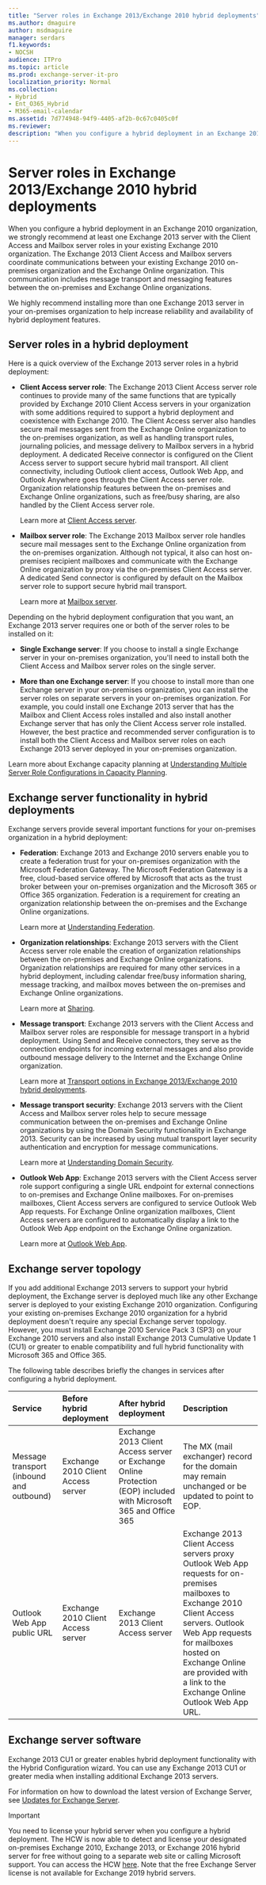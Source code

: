 ```yaml
---
title: "Server roles in Exchange 2013/Exchange 2010 hybrid deployments"
ms.author: dmaguire
author: msdmaguire
manager: serdars
f1.keywords:
- NOCSH
audience: ITPro
ms.topic: article
ms.prod: exchange-server-it-pro
localization_priority: Normal
ms.collection:
- Hybrid
- Ent_O365_Hybrid
- M365-email-calendar
ms.assetid: 7d774948-94f9-4405-af2b-0c67c0405c0f
ms.reviewer:
description: "When you configure a hybrid deployment in an Exchange 2010 organization, we strongly recommend at least one Exchange 2013 server with the Client Access and Mailbox server roles in your existing Exchange 2010 organization. The Exchange 2013 Client Access and Mailbox servers coordinate communications between your existing Exchange 2010 on-premises organization and the Exchange Online organization. This communication includes message transport and messaging features between the on-premises and Exchange Online organizations."
---
```


# Server roles in Exchange 2013/Exchange 2010 hybrid deployments

When you configure a hybrid deployment in an Exchange 2010 organization, we strongly recommend at least one Exchange 2013 server with the Client Access and Mailbox server roles in your existing Exchange 2010 organization. The Exchange 2013 Client Access and Mailbox servers coordinate communications between your existing Exchange 2010 on-premises organization and the Exchange Online organization. This communication includes message transport and messaging features between the on-premises and Exchange Online organizations.

We highly recommend installing more than one Exchange 2013 server in your on-premises organization to help increase reliability and availability of hybrid deployment features.

## Server roles in a hybrid deployment

Here is a quick overview of the Exchange 2013 server roles in a hybrid deployment:

- **Client Access server role**: The Exchange 2013 Client Access server role continues to provide many of the same functions that are typically provided by Exchange 2010 Client Access servers in your organization with some additions required to support a hybrid deployment and coexistence with Exchange 2010. The Client Access server also handles secure mail messages sent from the Exchange Online organization to the on-premises organization, as well as handling transport rules, journaling policies, and message delivery to Mailbox servers in a hybrid deployment. A dedicated Receive connector is configured on the Client Access server to support secure hybrid mail transport. All client connectivity, including Outlook client access, Outlook Web App, and Outlook Anywhere goes through the Client Access server role. Organization relationship features between the on-premises and Exchange Online organizations, such as free/busy sharing, are also handled by the Client Access server role.

    Learn more at [Client Access server](https://docs.microsoft.com/exchange/client-access-server-exchange-2013-help).

- **Mailbox server role**: The Exchange 2013 Mailbox server role handles secure mail messages sent to the Exchange Online organization from the on-premises organization. Although not typical, it also can host on-premises recipient mailboxes and communicate with the Exchange Online organization by proxy via the on-premises Client Access server. A dedicated Send connector is configured by default on the Mailbox server role to support secure hybrid mail transport.

    Learn more at [Mailbox server](https://docs.microsoft.com/exchange/mailbox-server-exchange-2013-help).

Depending on the hybrid deployment configuration that you want, an Exchange 2013 server requires one or both of the server roles to be installed on it:

- **Single Exchange server**: If you choose to install a single Exchange server in your on-premises organization, you'll need to install both the Client Access and Mailbox server roles on the single server.

- **More than one Exchange server**: If you choose to install more than one Exchange server in your on-premises organization, you can install the server roles on separate servers in your on-premises organization. For example, you could install one Exchange 2013 server that has the Mailbox and Client Access roles installed and also install another Exchange server that has only the Client Access server role installed. However, the best practice and recommended server configuration is to install both the Client Access and Mailbox server roles on each Exchange 2013 server deployed in your on-premises organization.

Learn more about Exchange capacity planning at [Understanding Multiple Server Role Configurations in Capacity Planning](https://docs.microsoft.com/exchange/exchange-2013-sizing-and-capacity-planning-exchange-2013-help.md).

## Exchange server functionality in hybrid deployments

Exchange servers provide several important functions for your on-premises organization in a hybrid deployment:

- **Federation**: Exchange 2013 and Exchange 2010 servers enable you to create a federation trust for your on-premises organization with the Microsoft Federation Gateway. The Microsoft Federation Gateway is a free, cloud-based service offered by Microsoft that acts as the trust broker between your on-premises organization and the Microsoft 365 or Office 365 organization. Federation is a requirement for creating an organization relationship between the on-premises and the Exchange Online organizations.

    Learn more at [Understanding Federation](https://docs.microsoft.com/exchange/federation-exchange-2013-help).

- **Organization relationships**: Exchange 2013 servers with the Client Access server role enable the creation of organization relationships between the on-premises and Exchange Online organizations. Organization relationships are required for many other services in a hybrid deployment, including calendar free/busy information sharing, message tracking, and mailbox moves between the on-premises and Exchange Online organizations.

    Learn more at [Sharing](https://docs.microsoft.com/exchange/sharing-exchange-2013-help).

- **Message transport**: Exchange 2013 servers with the Client Access and Mailbox server roles are responsible for message transport in a hybrid deployment. Using Send and Receive connectors, they serve as the connection endpoints for incoming external messages and also provide outbound message delivery to the Internet and the Exchange Online organization.

    Learn more at [Transport options in Exchange 2013/Exchange 2010 hybrid deployments](transport-options.md).

- **Message transport security**: Exchange 2013 servers with the Client Access and Mailbox server roles help to secure message communication between the on-premises and Exchange Online organizations by using the Domain Security functionality in Exchange 2013. Security can be increased by using mutual transport layer security authentication and encryption for message communications.

    Learn more at [Understanding Domain Security](https://docs.microsoft.com/previous-versions/office/exchange-server-2010/bb124392(v=exchg.141)).

- **Outlook Web App**: Exchange 2013 servers with the Client Access server role support configuring a single URL endpoint for external connections to on-premises and Exchange Online mailboxes. For on-premises mailboxes, Client Access servers are configured to service Outlook Web App requests. For Exchange Online organization mailboxes, Client Access servers are configured to automatically display a link to the Outlook Web App endpoint on the Exchange Online organization.

    Learn more at [Outlook Web App](https://docs.microsoft.com/exchange/outlook-web-app-exchange-2013-help).

## Exchange server topology

If you add additional Exchange 2013 servers to support your hybrid deployment, the Exchange server is deployed much like any other Exchange server is deployed to your existing Exchange 2010 organization. Configuring your existing on-premises Exchange 2010 organization for a hybrid deployment doesn't require any special Exchange server topology. However, you must install Exchange 2010 Service Pack 3 (SP3) on your Exchange 2010 servers and also install Exchange 2013 Cumulative Update 1 (CU1) or greater to enable compatibility and full hybrid functionality with Microsoft 365 and Office 365.

The following table describes briefly the changes in services after configuring a hybrid deployment.

|**Service**|**Before hybrid deployment**|**After hybrid deployment**|**Description**|
|:-----|:-----|:-----|:-----|
|Message transport (inbound and outbound)|Exchange 2010 Client Access server|Exchange 2013 Client Access server or Exchange Online Protection (EOP) included with Microsoft 365 and Office 365|The MX (mail exchanger) record for the domain may remain unchanged or be updated to point to EOP.|
|Outlook Web App public URL|Exchange 2010 Client Access server|Exchange 2013 Client Access server|Exchange 2013 Client Access servers proxy Outlook Web App requests for on-premises mailboxes to Exchange 2010 Client Access servers. Outlook Web App requests for mailboxes hosted on Exchange Online are provided with a link to the Exchange Online Outlook Web App URL.|

## Exchange server software

Exchange 2013 CU1 or greater enables hybrid deployment functionality with the Hybrid Configuration wizard. You can use any Exchange 2013 CU1 or greater media when installing additional Exchange 2013 servers.

For information on how to download the latest version of Exchange Server, see [Updates for Exchange Server](https://docs.microsoft.com/Exchange/new-features/updates).

> [!IMPORTANT]
> You need to license your hybrid server when you configure a hybrid deployment. The HCW is now able to detect and license your designated on-premises Exchange 2010, Exchange 2013, or Exchange 2016 hybrid server for free without going to a separate web site or calling Microsoft support. You can access the HCW [here](https://aka.ms/HybridWizard). Note that the free Exchange Server license is not available for Exchange 2019 hybrid servers.
